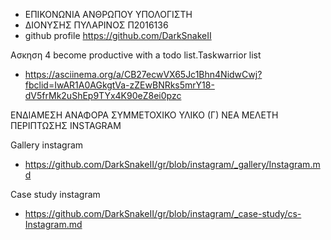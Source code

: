 - ΕΠΙΚΟΝΩΝΙΑ ΑΝΘΡΩΠΟΥ ΥΠΟΛΟΓΙΣΤΗ 
- ΔΙΟΝΥΣΗΣ ΠΥΛΑΡΙΝΟΣ Π2016136 
- github profile https://github.com/DarkSnakeII 

Ασκηση 4
become productive with a todo list.Taskwarrior list
- https://asciinema.org/a/CB27ecwVX65Jc1Bhn4NidwCwj?fbclid=IwAR1A0AGkgtVa-zZEwBNRks5mrY18-dV5frMk2uShEp9TYx4K90eZ8ei0pzc

ΕΝΔΙΑΜΕΣΗ ΑΝΑΦΟΡΑ ΣΥΜΜΕΤΟΧΙΚΟ ΥΛΙΚΟ (Γ) 
ΝΕΑ ΜΕΛΕΤΗ ΠΕΡΙΠΤΩΣΗΣ INSTAGRAM

Gallery instagram
-  https://github.com/DarkSnakeII/gr/blob/instagram/_gallery/Instagram.md

Case study instagram 
- https://github.com/DarkSnakeII/gr/blob/instagram/_case-study/cs-Instagram.md
